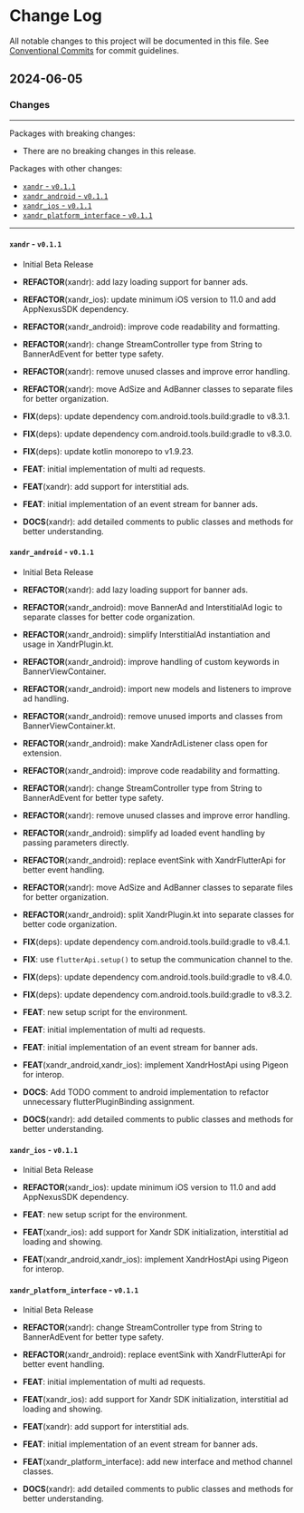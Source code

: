 # Change Log

All notable changes to this project will be documented in this file.
See [Conventional Commits](https://conventionalcommits.org) for commit guidelines.

## 2024-06-05

### Changes

---

Packages with breaking changes:

 - There are no breaking changes in this release.

Packages with other changes:

 - [`xandr` - `v0.1.1`](#xandr---v011)
 - [`xandr_android` - `v0.1.1`](#xandr_android---v011)
 - [`xandr_ios` - `v0.1.1`](#xandr_ios---v011)
 - [`xandr_platform_interface` - `v0.1.1`](#xandr_platform_interface---v011)

---

#### `xandr` - `v0.1.1`

 - Initial Beta Release

 - **REFACTOR**(xandr): add lazy loading support for banner ads.
 - **REFACTOR**(xandr_ios): update minimum iOS version to 11.0 and add AppNexusSDK dependency.
 - **REFACTOR**(xandr_android): improve code readability and formatting.
 - **REFACTOR**(xandr): change StreamController type from String to BannerAdEvent for better type safety.
 - **REFACTOR**(xandr): remove unused classes and improve error handling.
 - **REFACTOR**(xandr): move AdSize and AdBanner classes to separate files for better organization.
 - **FIX**(deps): update dependency com.android.tools.build:gradle to v8.3.1.
 - **FIX**(deps): update dependency com.android.tools.build:gradle to v8.3.0.
 - **FIX**(deps): update kotlin monorepo to v1.9.23.
 - **FEAT**: initial implementation of multi ad requests.
 - **FEAT**(xandr): add support for interstitial ads.
 - **FEAT**: initial implementation of an event stream for banner ads.
 - **DOCS**(xandr): add detailed comments to public classes and methods for better understanding.

#### `xandr_android` - `v0.1.1`

 - Initial Beta Release

 - **REFACTOR**(xandr): add lazy loading support for banner ads.
 - **REFACTOR**(xandr_android): move BannerAd and InterstitialAd logic to separate classes for better code organization.
 - **REFACTOR**(xandr_android): simplify InterstitialAd instantiation and usage in XandrPlugin.kt.
 - **REFACTOR**(xandr_android): improve handling of custom keywords in BannerViewContainer.
 - **REFACTOR**(xandr_android): import new models and listeners to improve ad handling.
 - **REFACTOR**(xandr_android): remove unused imports and classes from BannerViewContainer.kt.
 - **REFACTOR**(xandr_android): make XandrAdListener class open for extension.
 - **REFACTOR**(xandr_android): improve code readability and formatting.
 - **REFACTOR**(xandr): change StreamController type from String to BannerAdEvent for better type safety.
 - **REFACTOR**(xandr): remove unused classes and improve error handling.
 - **REFACTOR**(xandr_android): simplify ad loaded event handling by passing parameters directly.
 - **REFACTOR**(xandr_android): replace eventSink with XandrFlutterApi for better event handling.
 - **REFACTOR**(xandr): move AdSize and AdBanner classes to separate files for better organization.
 - **REFACTOR**(xandr_android): split XandrPlugin.kt into separate classes for better code organization.
 - **FIX**(deps): update dependency com.android.tools.build:gradle to v8.4.1.
 - **FIX**: use `flutterApi.setup()` to setup the communication channel to the.
 - **FIX**(deps): update dependency com.android.tools.build:gradle to v8.4.0.
 - **FIX**(deps): update dependency com.android.tools.build:gradle to v8.3.2.
 - **FEAT**: new setup script for the environment.
 - **FEAT**: initial implementation of multi ad requests.
 - **FEAT**: initial implementation of an event stream for banner ads.
 - **FEAT**(xandr_android,xandr_ios): implement XandrHostApi using Pigeon for interop.
 - **DOCS**: Add TODO comment to android implementation to refactor unnecessary flutterPluginBinding assignment.
 - **DOCS**(xandr): add detailed comments to public classes and methods for better understanding.

#### `xandr_ios` - `v0.1.1`

 - Initial Beta Release

 - **REFACTOR**(xandr_ios): update minimum iOS version to 11.0 and add AppNexusSDK dependency.
 - **FEAT**: new setup script for the environment.
 - **FEAT**(xandr_ios): add support for Xandr SDK initialization, interstitial ad loading and showing.
 - **FEAT**(xandr_android,xandr_ios): implement XandrHostApi using Pigeon for interop.

#### `xandr_platform_interface` - `v0.1.1`

 - Initial Beta Release

 - **REFACTOR**(xandr): change StreamController type from String to BannerAdEvent for better type safety.
 - **REFACTOR**(xandr_android): replace eventSink with XandrFlutterApi for better event handling.
 - **FEAT**: initial implementation of multi ad requests.
 - **FEAT**(xandr_ios): add support for Xandr SDK initialization, interstitial ad loading and showing.
 - **FEAT**(xandr): add support for interstitial ads.
 - **FEAT**: initial implementation of an event stream for banner ads.
 - **FEAT**(xandr_platform_interface): add new interface and method channel classes.
 - **DOCS**(xandr): add detailed comments to public classes and methods for better understanding.


